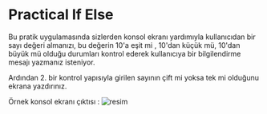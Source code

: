 # Practical If Else
Bu pratik uygulamasında sizlerden konsol ekranı yardımıyla kullanıcıdan bir sayı değeri almanızı, bu değerin 10'a eşit mi , 10'dan küçük mü, 10'dan büyük mü olduğu durumları kontrol ederek kullanıcıya bir bilgilendirme mesajı yazmanız isteniyor.

Ardından 2. bir kontrol yapısıyla girilen sayının çift mi yoksa tek mi olduğunu ekrana yazdırınız.

Örnek konsol ekranı çıktısı :
![resim](https://github.com/user-attachments/assets/928c4d04-ae56-4c19-ae20-987558d40e81)

